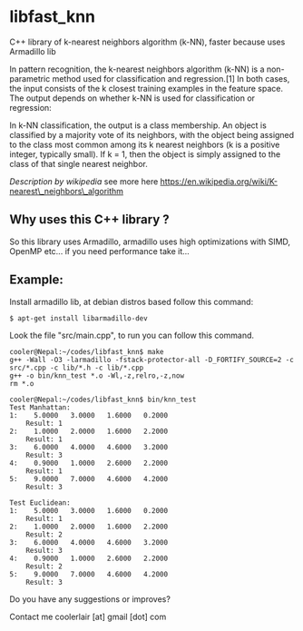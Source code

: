 # libfast_knn
C++ library of k-nearest neighbors algorithm (k-NN), faster because uses Armadillo lib

In pattern recognition, the k-nearest neighbors algorithm (k-NN) is a non-parametric method used for classification and regression.[1] In both cases, the input consists of the k closest training examples in the feature space. The output depends on whether k-NN is used for classification or regression: 

In k-NN classification, the output is a class membership. An object is classified by a majority vote of its neighbors, with the object being assigned to the class most common among its k nearest neighbors (k is a positive integer, typically small). If k = 1, then the object is simply assigned to the class of that single nearest neighbor.

*Description by wikipedia* see more here https://en.wikipedia.org/wiki/K-nearest\_neighbors\_algorithm

## Why uses this C++ library ?

So this library uses Armadillo, armadillo uses high optimizations with SIMD, OpenMP etc... if you need performance take it... 


## Example:

Install armadillo lib, at debian distros based follow this command:

```
$ apt-get install libarmadillo-dev
```

Look the file "src/main.cpp", to run you can follow this command.

```
cooler@Nepal:~/codes/libfast_knn$ make
g++ -Wall -O3 -larmadillo -fstack-protector-all -D_FORTIFY_SOURCE=2 -c src/*.cpp -c lib/*.h -c lib/*.cpp
g++ -o bin/knn_test *.o -Wl,-z,relro,-z,now 
rm *.o

cooler@Nepal:~/codes/libfast_knn$ bin/knn_test 
Test Manhattan:
1:    5.0000   3.0000   1.6000   0.2000
	Result: 1
2:    1.0000   2.0000   1.6000   2.2000
	Result: 1
3:    6.0000   4.0000   4.6000   3.2000
	Result: 3
4:    0.9000   1.0000   2.6000   2.2000
	Result: 1
5:    9.0000   7.0000   4.6000   4.2000
	Result: 3

Test Euclidean:
1:    5.0000   3.0000   1.6000   0.2000
	Result: 1
2:    1.0000   2.0000   1.6000   2.2000
	Result: 2
3:    6.0000   4.0000   4.6000   3.2000
	Result: 3
4:    0.9000   1.0000   2.6000   2.2000
	Result: 2
5:    9.0000   7.0000   4.6000   4.2000
	Result: 3
```

Do you have any suggestions or improves?

Contact me coolerlair [at] gmail [dot] com


